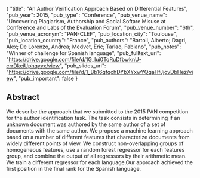 {
  "title": "An Author Verification Approach Based on Differential Features",
  "pub_year": 2015,
  "pub_type": "Conference",
  "pub_venue_name": "Uncovering Plagiarism, Authorship and Social Softare Misuse at Conference and Labs of the Evaluation Forum",
  "pub_venue_number": "6th",
  "pub_venue_acronym": "PAN-CLEF",
  "pub_location_city": "Toulouse",
  "pub_location_country": "France",
  "pub_authors": "Bartoli, Alberto; Dagri, Alex; De Lorenzo, Andrea; Medvet, Eric; Tarlao, Fabiano",
  "pub_notes": "Winner of challenge for Spanish language",
  "pub_fulltext_url": "https://drive.google.com/file/d/1G_lui0TqRuDfbwknU-crrDkeiUphqyyx/view",
  "pub_slides_url": "https://drive.google.com/file/d/1_Bb16qfqchDYbXYxwYQqaHfJjovDbHez/view",
  "pub_important": false
}

## Abstract
We describe the approach that we submitted to the 2015 PAN competition for the author identification task. The task consists in determining if an unknown document was authored by the same author of a set of documents with the same author. We propose a machine learning approach based on a number of different features that characterize documents from widely different points of view. We construct non-overlapping groups of homogeneous features, use a random forest regressor for each features group, and combine the output of all regressors by their arithmetic mean. We train a different regressor for each language.Our approach achieved the first position in the final rank for the Spanish language.
